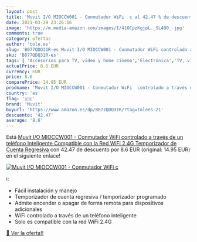 ```yaml
---
layout: post
title: 'Muvit I/O MIOCCW001 - Conmutador WiFi  c al 42.47 % de descuento'
date: 2021-03-29 23:26:16
image: 'https://m.media-amazon.com/images/I/41OCpzKgjpL._SL400_.jpg'
comments: true
category: ofertas
author: 'tole.es'
slug: 'B077QDQ31R-es Muvit I/O MIOCCW001 - Conmutador WiFi controlado a través...'
sku: 'B077QDQ31R-es'
tags: [ 'Accesorios para TV, vídeo y home cinema','Electrónica','TV, vídeo y home cinema','muvit','wifi', ]
actualPrice: 8.6 EUR
currency: EUR
price: 8.6
comparePrice: 14.95 EUR
prodname: 'Muvit I/O MIOCCW001 - Conmutador WiFi  controlado a través de un teléfono Inteligente  Compatible con la Red WiFi 2.4G  Temporizador de Cuenta Regresiva '
country: 'es'
flag: '🇪🇸'
brand: 'Muvit'
buyurl: 'https://www.amazon.es/dp/B077QDQ31R/?tag=tolees-21'
descuento: '42.47'
average: '8.6'
---
```


Está [Muvit I/O MIOCCW001 - Conmutador WiFi  controlado a través de un teléfono Inteligente  Compatible con la Red WiFi 2.4G  Temporizador de Cuenta Regresiva ](https://www.amazon.es/dp/B077QDQ31R/?tag=tolees-21) con 42.47 de descuento por 8.6 EUR (original: 14.95 EUR) en el siguiente enlace!

[![Muvit I/O MIOCCW001 - Conmutador WiFi  c](https://m.media-amazon.com/images/I/41OCpzKgjpL._SL400_.jpg)](https://www.amazon.es/dp/B077QDQ31R/?tag=tolees-21)

ℹ️:

- Fácil instalación y manejo
- Temporizador de cuenta regresiva / temporizador programado
- Admite encender o apagar de forma remota para dispositivos adicionales
- WiFi controlado a través de un teléfono inteligente
- Solo es compatible con la red WiFi 2.4G

[🛒 Ver la oferta!!](https://www.amazon.es/dp/B077QDQ31R/?tag=tolees-21)
